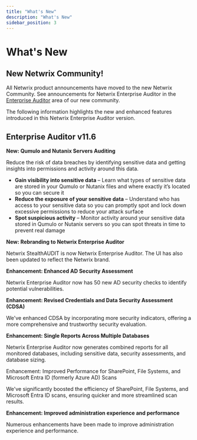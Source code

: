 ```yaml
---
title: "What's New"
description: "What's New"
sidebar_position: 3
---
```


# What's New

## New Netwrix Community!

All Netwrix product announcements have moved to the new Netwrix Community. See announcements for
Netwrix Enterprise Auditor in the
[Enterprise Auditor](https://community.netwrix.com/c/enterprise-auditor/announcements/94) area of
our new community.

The following information highlights the new and enhanced features introduced in this Netwrix
Enterprise Auditor version.

## Enterprise Auditor v11.6

**New: Qumulo and Nutanix Servers Auditing**

Reduce the risk of data breaches by identifying sensitive data and getting insights into permissions
and activity around this data.

- **Gain visibility into sensitive data** – Learn what types of sensitive data are stored in your
  Qumulo or Nutanix files and where exactly it’s located so you can secure it
- **Reduce the exposure of your sensitive data** – Understand who has access to your sensitive data
  so you can promptly spot and lock down excessive permissions to reduce your attack surface
- **Spot suspicious activity** – Monitor activity around your sensitive data stored in Qumulo or
  Nutanix servers so you can spot threats in time to prevent real damage

**New: Rebranding to Netwrix Enterprise Auditor**

Netwrix StealthAUDIT is now Netwrix Enterprise Auditor. The UI has also been updated to reflect the
Netwrix brand.

**Enhancement: Enhanced AD Security Assessment**

Netwrix Enterprise Auditor now has 50 new AD security checks to identify potential vulnerabilities.

**Enhancement: Revised Credentials and Data Security Assessment (CDSA)**

We've enhanced CDSA by incorporating more security indicators, offering a more comprehensive and
trustworthy security evaluation.

**Enhancement: Single Reports Across Multiple Databases**

Netwrix Enterprise Auditor now generates combined reports for all monitored databases, including
sensitive data, security assessments, and database sizing.

Enhancement: Improved Performance for SharePoint, File Systems, and Microsoft Entra ID (formerly
Azure AD) Scans

We've significantly boosted the efficiency of SharePoint, File Systems, and Microsoft Entra ID
scans, ensuring quicker and more streamlined scan results.

**Enhancement: Improved administration experience and performance**

Numerous enhancements have been made to improve administration experience and performance.
